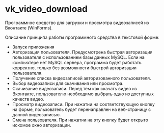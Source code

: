 # vk_video_download
Программное средство для загрузки и просмотра видеозаписей из Вконтакте (WinForms).<p>Описание принципа работы программного средства в текстовой форме:</p>
<ul>
<li>Запуск приложения</li>
<li>Авторизация пользователя. Предусмотрена быстрая авторизация пользователя с использованием базы данных MySQL. Если на компьютере нет MySQL сервера, программа будет работать корректно, только без возможности быстрой авторизации пользователя.</li>
<li>Получение списка видеозаписей авторизованного пользователя.</li>
<li>Выбор видеозаписи для скачивания или просмотра.</li>
<li>Скачивание видеозаписи. Перед тем как скачать видео из Вконтакте, пользователю необходимо выбрать одно из доступных качеств видео.</li>
<li>Просмотр видеозаписи. При нажатии на соответствующую кнопку на форме, пользователь будет перенаправлен на веб-страницу с данной видеозаписью.</li>
<li>Смена пользователя. При нажатии на эту кнопку будет открыто искомое окно авторизации.</li>
</ul>

